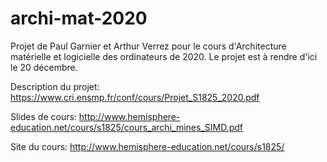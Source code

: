 # archi-mat-2020
Projet de Paul Garnier et Arthur Verrez pour le cours d'Architecture matérielle et logicielle des ordinateurs de 2020.
Le projet est à rendre d'ici le 20 décembre.

Description du projet: https://www.cri.ensmp.fr/conf/cours/Projet_S1825_2020.pdf

Slides de cours: http://www.hemisphere-education.net/cours/s1825/cours_archi_mines_SIMD.pdf

Site du cours: http://www.hemisphere-education.net/cours/s1825/
